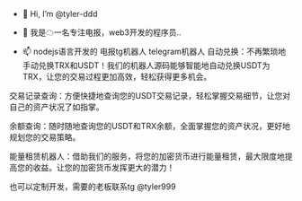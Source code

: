 - 👋 Hi, I’m @tyler-ddd
- 👀 我是☁一名专注电报，web3开发的程序员..


- 📫 nodejs语言开发的 电报tg机器人 telegram机器人
自动兑换：不再繁琐地手动兑换TRX和USDT！我们的机器人源码能够智能地自动兑换USDT为TRX，让您的交易过程更加高效，轻松获得更多机会。

交易记录查询：方便快捷地查询您的USDT交易记录，轻松掌握交易细节，让您对自己的资产状况了如指掌。

余额查询：随时随地查询您的USDT和TRX余额，全面掌握您的资产状况，更好地规划您的交易策略。

能量租赁机器人：借助我们的服务，将您的加密货币进行能量租赁，最大限度地提高您的收益。让您的加密货币发挥更大的潜力！

也可以定制开发，需要的老板联系tg @tyler999   

